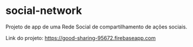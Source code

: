 # social-network

Projeto de app de uma Rede Social de compartilhamento de ações sociais.

Link do projeto: https://good-sharing-95672.firebaseapp.com
